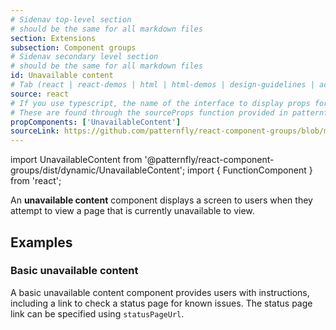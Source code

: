 ```yaml
---
# Sidenav top-level section
# should be the same for all markdown files
section: Extensions
subsection: Component groups
# Sidenav secondary level section
# should be the same for all markdown files
id: Unavailable content
# Tab (react | react-demos | html | html-demos | design-guidelines | accessibility)
source: react
# If you use typescript, the name of the interface to display props for
# These are found through the sourceProps function provided in patternfly-docs.source.js
propComponents: ['UnavailableContent']
sourceLink: https://github.com/patternfly/react-component-groups/blob/main/packages/module/patternfly-docs/content/extensions/component-groups/examples/Unavailable/UnavailableContent.md
---
```


import UnavailableContent from '@patternfly/react-component-groups/dist/dynamic/UnavailableContent';
import { FunctionComponent } from 'react';

An **unavailable content** component displays a screen to users when they attempt to view a page that is currently unavailable to view.

## Examples

### Basic unavailable content

A basic unavailable content component provides users with instructions, including a link to check a status page for known issues.
The status page link can be specified using `statusPageUrl`.

```js file="./UnavailableContentExample.tsx"

```
